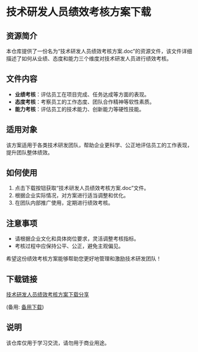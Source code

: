 # 技术研发人员绩效考核方案下载

## 资源简介

本仓库提供了一份名为“技术研发人员绩效考核方案.doc”的资源文件，该文件详细描述了如何从业绩、态度和能力三个维度对技术研发人员进行绩效考核。

## 文件内容

- **业绩考核**：评估员工在项目完成、任务达成等方面的表现。
- **态度考核**：考察员工的工作态度、团队合作精神等软性素质。
- **能力考核**：评估员工的技术能力、创新能力等硬性技能。

## 适用对象

该方案适用于各类技术研发团队，帮助企业更科学、公正地评估员工的工作表现，提升团队整体绩效。

## 如何使用

1. 点击下载按钮获取“技术研发人员绩效考核方案.doc”文件。
2. 根据企业实际情况，对方案进行适当调整和优化。
3. 在团队内部推广使用，定期进行绩效考核。

## 注意事项

- 请根据企业文化和具体岗位要求，灵活调整考核指标。
- 考核过程中应保持公平、公正，避免主观偏见。

希望这份绩效考核方案能够帮助您更好地管理和激励技术研发团队！

## 下载链接
[技术研发人员绩效考核方案下载分享](https://pan.quark.cn/s/2d36f08bcb0e) 

(备用: [备用下载](https://pan.baidu.com/s/1cDVVTCkpCnw_ZW7u2BmAag?pwd=1234))

## 说明

该仓库仅用于学习交流，请勿用于商业用途。

